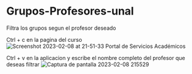 # Grupos-Profesores-unal
Filtra los grupos segun el profesor deseado

Ctrl + c en la pagina del curso
![Screenshot 2023-02-08 at 21-51-33 Portal de Servicios Académicos](https://user-images.githubusercontent.com/59670100/217705526-98a50e18-aaf8-4bbd-b276-46e91452693e.png)

Ctrl + v en la aplicacion y escribe el nombre completo del profesor que deseas filtrar
![Captura de pantalla 2023-02-08 215529](https://user-images.githubusercontent.com/59670100/217706061-c152fe61-5c80-4118-9bcf-1ad27f891d49.png)
